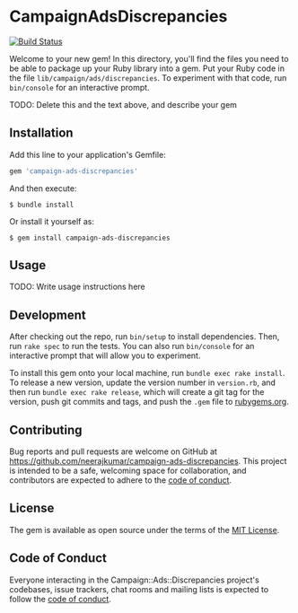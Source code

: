 # CampaignAdsDiscrepancies

[![Build Status](https://travis-ci.org/neerajkumar/campaign-ads-discrepancies.svg?branch=master)](https://travis-ci.org/neerajkumar/campaign-ads-discrepancies)

Welcome to your new gem! In this directory, you'll find the files you need to be able to package up your Ruby library into a gem. Put your Ruby code in the file `lib/campaign/ads/discrepancies`. To experiment with that code, run `bin/console` for an interactive prompt.

TODO: Delete this and the text above, and describe your gem

## Installation

Add this line to your application's Gemfile:

```ruby
gem 'campaign-ads-discrepancies'
```

And then execute:

    $ bundle install

Or install it yourself as:

    $ gem install campaign-ads-discrepancies

## Usage

TODO: Write usage instructions here

## Development

After checking out the repo, run `bin/setup` to install dependencies. Then, run `rake spec` to run the tests. You can also run `bin/console` for an interactive prompt that will allow you to experiment.

To install this gem onto your local machine, run `bundle exec rake install`. To release a new version, update the version number in `version.rb`, and then run `bundle exec rake release`, which will create a git tag for the version, push git commits and tags, and push the `.gem` file to [rubygems.org](https://rubygems.org).

## Contributing

Bug reports and pull requests are welcome on GitHub at https://github.com/neerajkumar/campaign-ads-discrepancies. This project is intended to be a safe, welcoming space for collaboration, and contributors are expected to adhere to the [code of conduct](https://github.com/neerajkumar/campaign-ads-discrepancies/blob/master/CODE_OF_CONDUCT.md).


## License

The gem is available as open source under the terms of the [MIT License](https://opensource.org/licenses/MIT).

## Code of Conduct

Everyone interacting in the Campaign::Ads::Discrepancies project's codebases, issue trackers, chat rooms and mailing lists is expected to follow the [code of conduct](https://github.com/neerajkumar/campaign-ads-discrepancies/blob/master/CODE_OF_CONDUCT.md).
